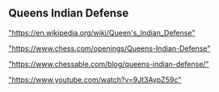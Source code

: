 <h2>Queens Indian Defense</h2>
<p><a href="https://en.wikipedia.org/wiki/Queen's_Indian_Defense">"https://en.wikipedia.org/wiki/Queen's_Indian_Defense"</a></p>

<p><a href="https://www.chess.com/openings/Queens-Indian-Defense">"https://www.chess.com/openings/Queens-Indian-Defense"</a></p>

<p><a href="https://www.chessable.com/blog/queens-indian-defense/">"https://www.chessable.com/blog/queens-indian-defense/"</a></p>

<p><a href="https://www.youtube.com/watch?v=9Jt3AypZ59c">"https://www.youtube.com/watch?v=9Jt3AypZ59c"</a></p>

